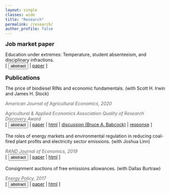 ```yaml
---
layout: single
classes: wide
title: "Research"
permalink: /research/
author_profile: false
---
```


<strong><font size = "4">Job market paper</font></strong>
<p style="margin-bottom:0"> Education under extremes: Temperature, student absenteeism, and disciplinary infractions.</p>
<div class="buttonbar" style="margin-bottom:1rem">[ <button class="btn btn--light-outline" onclick="button(&quot;abs7&quot;)">abstract</button> | <a href="/files/mccormack_jmp.pdf" target="_blank">paper</a> ]</div>
<div class="popup" id="abs7" style="display: none; margin-bottom:1rem">How does student behavior respond to extreme temperatures and who is most affected? Using daily student-level data from a large urban school district, I estimate the causal effect of temperature on two dimensions of student behavior that are predictive of academic and later life outcomes: school absences and disciplinary referrals. Absenteeism increases in response to both hot and cold conditions, particularly for Black and Hispanic students. Hot conditions also increase the likelihood that a student will receive a disciplinary referral, an effect found only among students attending schools without air conditioning. Results suggest that unequal access to air conditioning may exacerbate racial, ethnic, and socioeconomic disparities in school.</div>


<strong><font size = "4">Publications</font></strong>
<p style="margin-bottom:0">The price of biodiesel RINs and economic fundamentals. (with Scott H. Irwin and James H. Stock)</p>
<p style="margin-bottom:0; color:#666"><em>American Journal of Agricultural Economics, 2020</em></p>
<p style="margin-bottom:0; color:#666"><em>Agricultural & Applied Economics Association Quality of Research Discovery Award</em></p>
<div class="buttonbar" style="margin-bottom:1rem">[ <button class="btn btn--light-outline" onclick="button(&quot;abs4&quot;)">abstract</button> | <a href="/files/AJAE_2020.pdf" target="_blank">paper</a> | <a href="https://onlinelibrary.wiley.com/doi/full/10.1002/ajae.12014" target="_blank">html</a> | <a href="/files/AJAE_2020_discussion.pdf" target="_blank">discussion (Bruce A. Babcock)</a> | <a href="/files/AJAE_2020_response.pdf" target="_blank">response</a> ]</div>
<div class="popup" id="abs4" style="display: none; margin-bottom:1rem">The D4 RIN is the tradable compliance certificate for the biomass-based diesel (BBD) mandate in the renewable fuel standard (RFS). Understanding the price dynamics of the D4 RIN is important for understanding the RFS because its price sets a ceiling on the ethanol RIN (D6) and because some observers have suggested that RIN price fluctuations are too large to be explained by economic theory. We use option pricing theory to develop a model of the D4 RIN in terms of its economic fundamentals: the spread between the price of biodiesel and petroleum diesel and the status of the biodiesel blenders’ tax credit. The resulting D4 fundamental price closely tracks actual D4 prices. We conclude that RIN price volatility arises because of the design of the RFS and intrinsic features of the U.S. fuel supply system.</div>


<p style="margin-bottom:0">The roles of energy markets and environmental regulation in reducing coal-fired plant profits and electricity sector emissions. (with Joshua Linn)</p>
<p style="margin-bottom:0; color:#666"><em>RAND Journal of Economics, 2019</em></p>
<div class="buttonbar" style="margin-bottom:1rem">[ <button class="btn btn--light-outline" onclick="button(&quot;abs3&quot;)">abstract</button> | <a href="/files/RAND_2019.pdf" target="_blank">paper</a>  | <a href="https://onlinelibrary.wiley.com/doi/10.1111/1756-2171.12294" target="_blank">html</a> ]</div>
<div class="popup" id="abs3" style="display: none; margin-bottom:1rem">Between 2005 and 2015, US electricity sector emissions of nitrogen oxides and sulfur dioxide, which harm human health and the environment, declined by two thirds, and many coal-fired power plants became unprofitable and retired. Intense public controversy has focused on these changes, but the literature has not identified their underlying causes. Using a new electricity sector model of the US eastern interconnection that accurately reproduces unit operation, emissions, and retirement, we find that electricity consumption and natural gas prices account for nearly all the coal plant profitability declines and resulting retirements. Environmental regulations had little effect on these outcomes.</div>


<p style="margin-bottom:0">Consignment auctions of free emissions allowances. (with Dallas Burtraw)</p>
<p style="margin-bottom:0; color:#666"><em>Energy Policy, 2017</em></p>
<div class="buttonbar" style="margin-bottom:1rem">[ <button class="btn btn--light-outline" onclick="button(&quot;abs3&quot;)">abstract</button> | <a href="/files/EnergyPolicy_2017.pdf" target="_blank">paper</a>  | <a href="https://www.sciencedirect.com/science/article/pii/S0301421517302665" target="_blank">html</a> ]</div>
<div class="popup" id="abs3" style="display: none; margin-bottom:1rem">While the initial distribution of emissions allowances is usually thought to be independent of the emissions outcome, free allocation can affect the efficiency and fairness of allowance trading. Inefficiency may result from thin allowance markets, poor price discovery, and regulatory or organizational complexities that hinder the recognition of opportunity costs. Concerns about fairness may result from intransparency in the process of transferring substantial allowance value. We explore the role of consignment auctions in mitigating these concerns. These revenue-neutral auctions return the financial value of allowances to their original holders while revealing prices and directing allowances to their highest-valued use. They also can be used to support a minimum price when allowances are freely distributed, which may facilitate program linkage. Consignment auctions have minimal administrative costs and do not necessarily involve government. Experience indicates that they can play an important role, especially in new markets.</div>


<script>
function button(id) {
  var x = document.getElementById(id);
  var ids = ["abs3", "abs4", "abs7"];
  for(var i = 0; i < ids.length; i++) {
    var item = ids[i];
    if (item != id) {
      document.getElementById(item).style.display = "none";
    } else {
      if (x.style.display === "none") {
        x.style.display = "block"
      } else {
        x.style.display = "none";
      }
    }
  }	
}
</script> 

<script>
document.querySelectorAll('.bracket')
  .forEach(list => {
    const c = list.querySelectorAll('li').length + 1;
    list.style.counterReset = `list ${c}`;
  });
</script>